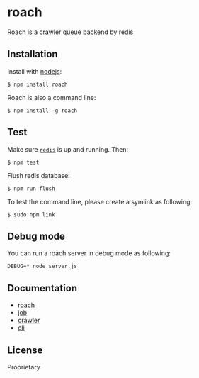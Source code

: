 # roach

  Roach is a crawler queue backend by redis

## Installation

  Install with [nodejs](http://nodejs.org):

    $ npm install roach

  Roach is also a command line:

    $ npm install -g roach

## Test

  Make sure [`redis`](http://redis.io/topics/quickstart) is up and running. Then:

    $ npm test

  Flush redis database:

    $ npm run flush


  To test the command line, please create a symlink as following:

    $ sudo npm link

## Debug mode

  You can run a roach server in debug mode as following:


```
DEBUG=* node server.js 
```

## Documentation

  - [roach](./doc/server.md)
  - [job](./doc/bug.md)
  - [crawler](./doc/crawler.md)  
  - [cli](./doc/cli.md)


## License

Proprietary
